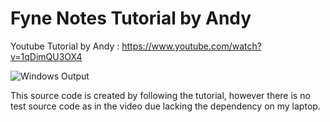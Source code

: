 # Fyne Notes Tutorial by Andy

Youtube Tutorial by Andy : https://www.youtube.com/watch?v=1qDimQU3OX4

![Windows Output](https://i.imgur.com/i7Lfgib.png)

This source code is created by following the tutorial, however there is no test source code as in the video due lacking the dependency on my laptop.
